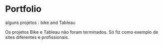 # Portfolio
 alguns projetos : bike and Tableau
 
 Os projetos Bike e Tableau não foram terminados.
 Só fiz como exemplo de sites diferentes e profissionais.
 
